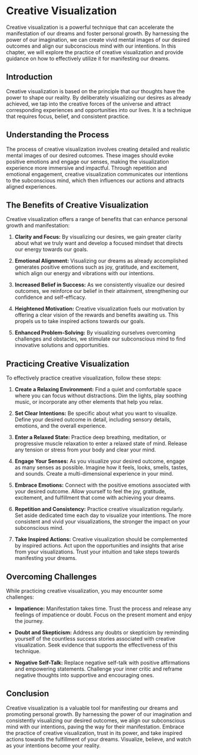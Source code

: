 Creative Visualization
===============================

Creative visualization is a powerful technique that can accelerate the manifestation of our dreams and foster personal growth. By harnessing the power of our imagination, we can create vivid mental images of our desired outcomes and align our subconscious mind with our intentions. In this chapter, we will explore the practice of creative visualization and provide guidance on how to effectively utilize it for manifesting our dreams.

Introduction
------------

Creative visualization is based on the principle that our thoughts have the power to shape our reality. By deliberately visualizing our desires as already achieved, we tap into the creative forces of the universe and attract corresponding experiences and opportunities into our lives. It is a technique that requires focus, belief, and consistent practice.

## Understanding the Process

The process of creative visualization involves creating detailed and realistic mental images of our desired outcomes. These images should evoke positive emotions and engage our senses, making the visualization experience more immersive and impactful. Through repetition and emotional engagement, creative visualization communicates our intentions to the subconscious mind, which then influences our actions and attracts aligned experiences.

## The Benefits of Creative Visualization

Creative visualization offers a range of benefits that can enhance personal growth and manifestation:

1. **Clarity and Focus:** By visualizing our desires, we gain greater clarity about what we truly want and develop a focused mindset that directs our energy towards our goals.

2. **Emotional Alignment:** Visualizing our dreams as already accomplished generates positive emotions such as joy, gratitude, and excitement, which align our energy and vibrations with our intentions.

3. **Increased Belief in Success:** As we consistently visualize our desired outcomes, we reinforce our belief in their attainment, strengthening our confidence and self-efficacy.

4. **Heightened Motivation:** Creative visualization fuels our motivation by offering a clear vision of the rewards and benefits awaiting us. This propels us to take inspired actions towards our goals.

5. **Enhanced Problem-Solving:** By visualizing ourselves overcoming challenges and obstacles, we stimulate our subconscious mind to find innovative solutions and opportunities.

## Practicing Creative Visualization

To effectively practice creative visualization, follow these steps:

1. **Create a Relaxing Environment:** Find a quiet and comfortable space where you can focus without distractions. Dim the lights, play soothing music, or incorporate any other elements that help you relax.

2. **Set Clear Intentions:** Be specific about what you want to visualize. Define your desired outcome in detail, including sensory details, emotions, and the overall experience.

3. **Enter a Relaxed State:** Practice deep breathing, meditation, or progressive muscle relaxation to enter a relaxed state of mind. Release any tension or stress from your body and clear your mind.

4. **Engage Your Senses:** As you visualize your desired outcome, engage as many senses as possible. Imagine how it feels, looks, smells, tastes, and sounds. Create a multi-dimensional experience in your mind.

5. **Embrace Emotions:** Connect with the positive emotions associated with your desired outcome. Allow yourself to feel the joy, gratitude, excitement, and fulfillment that come with achieving your dreams.

6. **Repetition and Consistency:** Practice creative visualization regularly. Set aside dedicated time each day to visualize your intentions. The more consistent and vivid your visualizations, the stronger the impact on your subconscious mind.

7. **Take Inspired Actions:** Creative visualization should be complemented by inspired actions. Act upon the opportunities and insights that arise from your visualizations. Trust your intuition and take steps towards manifesting your dreams.

## Overcoming Challenges

While practicing creative visualization, you may encounter some challenges:

* **Impatience:** Manifestation takes time. Trust the process and release any feelings of impatience or doubt. Focus on the present moment and enjoy the journey.

* **Doubt and Skepticism:** Address any doubts or skepticism by reminding yourself of the countless success stories associated with creative visualization. Seek evidence that supports the effectiveness of this technique.

* **Negative Self-Talk:** Replace negative self-talk with positive affirmations and empowering statements. Challenge your inner critic and reframe negative thoughts into supportive and encouraging ones.

## Conclusion

Creative visualization is a valuable tool for manifesting our dreams and promoting personal growth. By harnessing the power of our imagination and consistently visualizing our desired outcomes, we align our subconscious mind with our intentions, paving the way for their manifestation. Embrace the practice of creative visualization, trust in its power, and take inspired actions towards the fulfillment of your dreams. Visualize, believe, and watch as your intentions become your reality.
